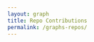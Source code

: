 ```yaml
---
layout: graph
title: Repo Contributions
permalink: /graphs-repos/
---
```


<script src="/js/graphs/repos.js"></script>
